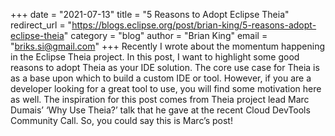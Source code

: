 +++
date = "2021-07-13"
title = "5 Reasons to Adopt Eclipse Theia"
redirect_url = "https://blogs.eclipse.org/post/brian-king/5-reasons-adopt-eclipse-theia"
category = "blog"
author = "Brian King"
email = "briks.si@gmail.com"
+++
Recently I wrote about the momentum happening in the Eclipse Theia project. In this post, I want to highlight some good reasons to adopt Theia as your IDE solution. The core use case for Theia is as a base upon which to build a custom IDE or tool. However, if you are a developer looking for a great tool to use, you will find some motivation here as well. The inspiration for this post comes from Theia project lead Marc Dumais’ ‘Why Use Theia?’ talk that he gave at the recent Cloud DevTools Community Call. So, you could say this is Marc’s post!